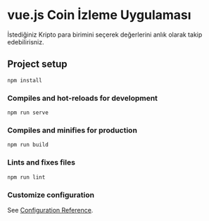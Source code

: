 # vue.js Coin İzleme Uygulaması

İstediğiniz Kripto para birimini seçerek değerlerini anlık olarak takip edebilirisniz.

## Project setup
```
npm install
```

### Compiles and hot-reloads for development
```
npm run serve
```

### Compiles and minifies for production
```
npm run build
```

### Lints and fixes files
```
npm run lint
```

### Customize configuration
See [Configuration Reference](https://cli.vuejs.org/config/).
